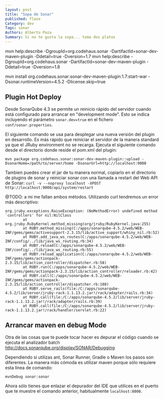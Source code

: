 ```yaml
---
layout: post
title: "Sopa de Sonar"
published: flase
Category: dev
Tags: sonar
Authors: Alberto Poza
Summary: Si no te gusta la sopa... toma dos platos
---
```


mvn help:describe -DgroupId=org.codehaus.sonar -DartifactId=sonar-dev-maven-plugin -Ddetail=true -Dversion=1.7
mvn help:describe -DgroupId=org.codehaus.sonar -DartifactId=sonar-dev-maven-plugin -Ddetail=true -Dversion=1.8



mvn install org.codehaus.sonar:sonar-dev-maven-plugin:1.7:start-war -Dsonar.runtimeVersion=4.5.2 -Dlicense.skip=true

## Plugin Hot Deploy

Desde SonarQube 4.3 se permite un reinicio rápido del servidor cuando está configurado para arrancar en "development mode". Esto se indica incluyendo el parámetro `sonar.dev=true` en el fichero `conf/sonar.properties`. 

El siguiente comando se usa para desplegar una nueva versión del plugin en desarrollo. Es más rápido que reiniciar el servidor de la manera standard ya que el JRuby environment no se recarga. Ejecuta el siguiente comando desde el directorio donde reside el pom.xml del plugin:

    mvn package org.codehaus.sonar:sonar-dev-maven-plugin::upload -DsonarHome=/path/to/server/home -DsonarUrl=http://localhost:9000

Tambien puedes crear el jar de tu manera normal, copiarlo en el directorio de plugins de sonar y reiniciar sonar con una llamada a restart del Web API de Sonar:
`curl -v --noproxy localhost -XPOST http://localhost:9000/api/system/restart`

@TODO: a mi me fallan ambos métodos. Utilizando curl tendremos un error más descriptivo:

    org.jruby.exceptions.RaiseException: (NoMethodError) undefined method `controllers' for nil:NilClass
            at org.jruby.RubyKernel.method_missing(org/jruby/RubyKernel.java:255)
            at RUBY.method_missing(C:/apps/sonarqube-4.5.2/web/WEB-INF/gems/gems/activesupport-2.3.15/lib/active_support/whiny_nil.rb:52)
            at RUBY.add_java_ws_routes(C:/apps/sonarqube-4.5.2/web/WEB-INF/config/../lib/java_ws_routing.rb:34)
            at RUBY.reload(C:/apps/sonarqube-4.5.2/web/WEB-INF/config/../lib/java_ws_routing.rb:55)
            at RUBY.reload_application(C:/apps/sonarqube-4.5.2/web/WEB-INF/gems/gems/actionpack-2.3.15/lib/action_controller/dispatcher.rb:58)
            at RUBY.run(C:/apps/sonarqube-4.5.2/web/WEB-INF/gems/gems/actionpack-2.3.15/lib/action_controller/reloader.rb:42)
            at RUBY.call(C:/apps/sonarqube-4.5.2/web/WEB-INF/gems/gems/actionpack-2.3.15/lib/action_controller/dispatcher.rb:108)
            at RUBY.serve_rails(file:/C:/apps/sonarqube-4.5.2/lib/server/jruby-rack-1.1.13.2.jar!/rack/adapter/rails.rb:34)
            at RUBY.call(file:/C:/apps/sonarqube-4.5.2/lib/server/jruby-rack-1.1.13.2.jar!/rack/adapter/rails.rb:39)
            at RUBY.call(file:/C:/apps/sonarqube-4.5.2/lib/server/jruby-rack-1.1.13.2.jar!/rack/handler/servlet.rb:22)

## Arrancar maven en debug Mode

Otra de las cosas que te puede tocar hacer es depurar el código cuando se ejecuta el analizador batch
http://docs.sonarqube.org/display/SONAR/Debugging

Dependiendo si utilizas ant, Sonar Runner, Gradle o Maven los pasos son diferentes. La manera más cómoda es utilizar maven porque sólo requiere esta línea de comando:

    mvnDebug sonar:sonar 
    
Ahora sólo tienes que enlazar el depurador del IDE que utilices en el puerto que te muestre el comando anterior, habitualmente `localhost:8000`.
